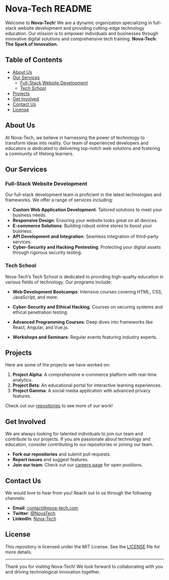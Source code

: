 # Nova-Tech README

Welcome to **Nova-Tech**! We are a dynamic organization specializing in full-stack website development and providing cutting-edge technology education. Our mission is to empower individuals and businesses through innovative digital solutions and comprehensive tech training. **Nova-Tech: The Spark of Innovation.**

## Table of Contents
- [About Us](#about-us)
- [Our Services](#our-services)
  - [Full-Stack Website Development](#full-stack-website-development)
  - [Tech School](#tech-school)
- [Projects](#projects)
- [Get Involved](#get-involved)
- [Contact Us](#contact-us)
- [License](#license)

## About Us

At Nova-Tech, we believe in harnessing the power of technology to transform ideas into reality. Our team of experienced developers and educators is dedicated to delivering top-notch web solutions and fostering a community of lifelong learners.

## Our Services

### Full-Stack Website Development

Our full-stack development team is proficient in the latest technologies and frameworks. We offer a range of services including:

- **Custom Web Application Development**: Tailored solutions to meet your business needs.
- **Responsive Design**: Ensuring your website looks great on all devices.
- **E-commerce Solutions**: Building robust online stores to boost your business.
- **API Development and Integration**: Seamless integration of third-party services.
- **Cyber-Security and Hacking Pentesting**: Protecting your digital assets through rigorous security testing.

### Tech School

Nova-Tech’s Tech School is dedicated to providing high-quality education in various fields of technology. Our programs include:

- **Web Development Bootcamps**: Intensive courses covering HTML, CSS, JavaScript, and more.
- **Cyber-Security and Ethical Hacking**: Courses on securing systems and ethical penetration testing.
- **Advanced Programming Courses**: Deep dives into frameworks like React, Angular, and Vue.js.

- **Workshops and Seminars**: Regular events featuring industry experts.

## Projects

Here are some of the projects we have worked on:

1. **Project Alpha**: A comprehensive e-commerce platform with real-time analytics.
2. **Project Beta**: An educational portal for interactive learning experiences.
3. **Project Gamma**: A social media application with advanced privacy features.

Check out our [repositories](https://github.com/NovaTech-Ethiopia) to see more of our work!

## Get Involved

We are always looking for talented individuals to join our team and contribute to our projects. If you are passionate about technology and education, consider contributing to our repositories or joining our team.

- **Fork our repositories** and submit pull requests.
- **Report issues** and suggest features.
- **Join our team**: Check out our [careers page](#) for open positions.

## Contact Us

We would love to hear from you! Reach out to us through the following channels:

- **Email**: contact@nova-tech.com
- **Twitter**: [@NovaTech](https://twitter.com/NovaTech)
- **LinkedIn**: [Nova-Tech](https://www.linkedin.com/company/nova-tech)

## License

This repository is licensed under the MIT License. See the [LICENSE](LICENSE) file for more details.

---

Thank you for visiting Nova-Tech! We look forward to collaborating with you and driving technological innovation together.
